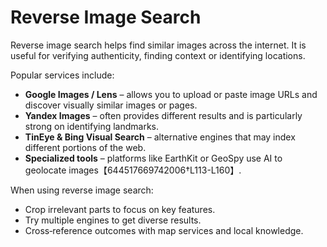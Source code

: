 # Reverse Image Search

Reverse image search helps find similar images across the internet.  It is useful for verifying authenticity, finding context or identifying locations.

Popular services include:

- **Google Images / Lens** – allows you to upload or paste image URLs and discover visually similar images or pages.  
- **Yandex Images** – often provides different results and is particularly strong on identifying landmarks.  
- **TinEye & Bing Visual Search** – alternative engines that may index different portions of the web.  
- **Specialized tools** – platforms like EarthKit or GeoSpy use AI to geolocate images【644517669742006†L113-L160】.

When using reverse image search:

- Crop irrelevant parts to focus on key features.  
- Try multiple engines to get diverse results.  
- Cross‑reference outcomes with map services and local knowledge.
